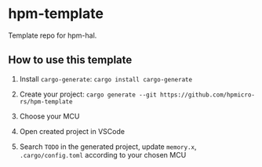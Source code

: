 # hpm-template
Template repo for hpm-hal.

## How to use this template

1. Install `cargo-generate`: `cargo install cargo-generate`

2. Create your project: `cargo generate --git https://github.com/hpmicro-rs/hpm-template`

3. Choose your MCU

4. Open created project in VSCode

5. Search `TODO` in the generated project, update `memory.x`, `.cargo/config.toml` according to your chosen MCU
   
